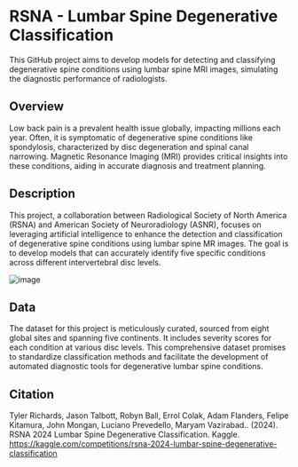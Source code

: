 # RSNA - Lumbar Spine Degenerative Classification
This GitHub project aims to develop models for detecting and classifying degenerative spine conditions using lumbar spine MRI images, simulating the diagnostic performance of radiologists.

## Overview
Low back pain is a prevalent health issue globally, impacting millions each year. Often, it is symptomatic of degenerative spine conditions like spondylosis, characterized by disc degeneration and spinal canal narrowing. Magnetic Resonance Imaging (MRI) provides critical insights into these conditions, aiding in accurate diagnosis and treatment planning.

## Description
This project, a collaboration between Radiological Society of North America (RSNA) and American Society of Neuroradiology (ASNR), focuses on leveraging artificial intelligence to enhance the detection and classification of degenerative spine conditions using lumbar spine MR images. The goal is to develop models that can accurately identify five specific conditions across different intervertebral disc levels.

![image](https://github.com/preciousrosekuss/rsna-lsdc/assets/102430666/166243f6-787c-4591-827b-641b357b2745)

## Data
The dataset for this project is meticulously curated, sourced from eight global sites and spanning five continents. It includes severity scores for each condition at various disc levels. This comprehensive dataset promises to standardize classification methods and facilitate the development of automated diagnostic tools for degenerative lumbar spine conditions.


## Citation
Tyler Richards, Jason Talbott, Robyn Ball, Errol Colak, Adam Flanders, Felipe Kitamura, John Mongan, Luciano Prevedello, Maryam Vazirabad.. (2024). RSNA 2024 Lumbar Spine Degenerative Classification. Kaggle. https://kaggle.com/competitions/rsna-2024-lumbar-spine-degenerative-classification
